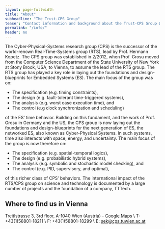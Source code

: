 ```yaml
---
layout: page-fullwidth
title: "About"
subheadline: "The Trust-CPS Group"
teaser: "Contact information and background about the Trust-CPS Group @TU Wien."
permalink: "/info/"
header: no
---
```


The Cyber-Physical-Systems research group (CPS) is the successor of the world-renown Real-Time-Systems group (RTS), 
lead by Prof. Hermann Kopetz. The CPS group was established in 2/2012, when Prof. Grosu moved 
from the Computer Science Department of the State University of New York at Stony Brook, 
USA, to Vienna, to assume the lead of the RTS group. The RTS group has played a key role in 
laying out the foundations and design-blueprints for Embedded Systems (ES). 
The main focus of the group was on:
- The specification (e.g. timing constraints), 
- The design (e.g. fault-tolerant time-triggered systems),
- The analysis (e.g. worst case execution time), and
- The control (e.g clock synchronization and scheduling)
 
of the ES' time behavior. Building on this fundament, and the work of Prof. Grosu in Germany and the US, 
the CPS group is now laying out the foundations and design-blueprints for the next generation of ES, 
the networked ES, also known as Cyber-Physical Systems. In such systems, time also interacts with space, 
energy, and uncertainty. The main focus of the group is now therefore on:
- The specification (e.g. spatial-temporal logics),
- The design (e.g. probabilistic hybrid systems),
- The analysis (e.g. symbolic and stochastic model checking), and
- The control (e.g. PID, supervisory, and optimal),
 
of this richer class of CPS' behaviors. The international impact of the RTS/CPS group on science 
and technology is documented by a large number of projects and the foundation of a company, TTTech. 

## Where to find us in Vienna
Treitlstrasse 3, 3rd floor, A-1040 Wien (Austria) - [Google Maps](https://goo.gl/maps/xwXTfJyywpPoEJwu9) \\
T: +43(1)58801-18211 \\
F: +43(1)58801-18299 \\
E: [sek@cps.tuwien.ac.at](mailto:sek@cps.tuwien.ac.at) 